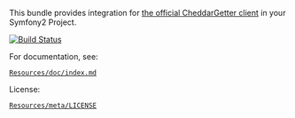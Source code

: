 This bundle provides integration for
[the official CheddarGetter client](https://github.com/marcguyer/cheddargetter-client-php) in
your Symfony2 Project.

[![Build Status](https://secure.travis-ci.org/LogSafe/LogSafeCheddarGetterBundle.png)](http://travis-ci.org/LogSafe/LogSafeCheddarGetterBundle)

For documentation, see:

[`Resources/doc/index.md`](https://github.com/LogSafe/LogSafeCheddarGetterBundle/blob/master/Resources/doc/index.md)

License:

[`Resources/meta/LICENSE`](https://github.com/LogSafe/LogSafeCheddarGetterBundle/blob/master/Resources/meta/LICENSE)
